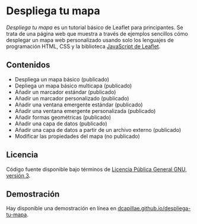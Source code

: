 # Despliega tu mapa

*Despliega tu mapa* es un tutorial básico de Leaflet para principantes. Se trata de una página web que muestra a través de ejemplos sencillos cómo desplegar un mapa web personalizado usando solo los lenguajes de programación HTML, CSS y la biblioteca [JavaScript de Leaflet](https://leafletjs.com/).

## Contenidos

- Despliega un mapa básico (publicado)
- Depliega un mapa básico multicapa (publicado)
- Añadir un marcador estándar (publicado)
- Añadir un marcador personalizado (publicado)
- Añadir una ventana emergente estándar (publicado)
- Añadir una ventana emergente personalizada (publicado)
- Añadir formas geométricas (publicado)
- Añadir una capa de datos (publicado)
- Añadir una capa de datos a partir de un archivo externo (publicado)
- Modificar las propiedades del mapa (no publicado)
 
## Licencia

Código fuente disponible bajo términos de [Licencia Pública General GNU, versión 3](https://www.gnu.org/licenses/gpl-3.0-standalone.html).

## Demostración

Hay disponible una demostración en línea en [dcapillae.github.io/despliega-tu-mapa](https://dcapillae.github.io/despliega-tu-mapa).
